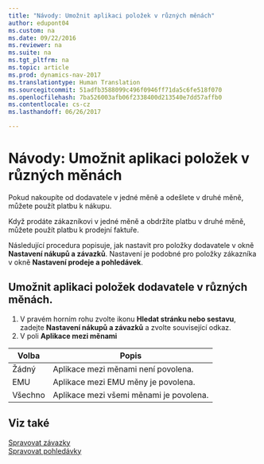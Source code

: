 ```yaml
---
title: "Návody: Umožnit aplikaci položek v různých měnách"
author: edupont04
ms.custom: na
ms.date: 09/22/2016
ms.reviewer: na
ms.suite: na
ms.tgt_pltfrm: na
ms.topic: article
ms.prod: dynamics-nav-2017
ms.translationtype: Human Translation
ms.sourcegitcommit: 51adfb3588099c496f0946ff71da5c6fe518f070
ms.openlocfilehash: 7ba526003afb06f2338400d213540e7dd57affb0
ms.contentlocale: cs-cz
ms.lasthandoff: 06/26/2017

---
```


# <a name="how-to-enable-application-of-ledger-entries-in-different-currencies"></a>Návody: Umožnit aplikaci položek v různých měnách
Pokud nakoupíte od dodavatele v jedné měně a odešlete v druhé měně, můžete použít platbu k nákupu.

Když prodáte zákazníkovi v jedné měně a obdržíte platbu v druhé měně, můžete použít platbu k prodejní faktuře.

Následující procedura popisuje, jak nastavit pro položky dodavatele v okně **Nastavení nákupů a závazků**. Nastavení je podobné pro položky zákazníka v okně **Nastavení prodeje a pohledávek**.

## <a name="to-enable-application-of-vendor-ledger-entries-in-different-currencies"></a>Umožnit aplikaci položek dodavatele v různých měnách.
1. V pravém horním rohu zvolte ikonu **Hledat stránku nebo sestavu**, zadejte **Nastavení nákupů a závazků** a zvolte související odkaz.
2. V poli **Aplikace mezi měnami**

|Volba |Popis |
|-------|------------|
|Žádný|Aplikace mezi měnami není povolena.|
|EMU|Aplikace mezi EMU měny je povolena.|
|Všechno|Aplikace mezi všemi měnami je povolena.

## <a name="see-also"></a>Viz také  
[Spravovat závazky](payables-manage-payables.md)  
[Spravovat pohledávky](receivables-manage-receivables.md)

